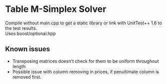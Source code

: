 Table M-Simplex Solver
======================
Compile without main.cpp to get a static library or link with UnitTest++ 1.6 to 
the test results.</br>
Uses boost/optional.hpp

Known issues
------------
* Transposing matrices doesn't check for them to be uniform throughout length
* Possible issue with column removing in prices, if penultimate column is removed 
first.

